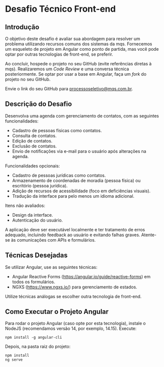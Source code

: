 # Desafio Técnico Front-end

## Introdução

O objetivo deste desafio é avaliar sua abordagem para resolver um problema utilizando recursos comuns dos sistemas da mqs. Fornecemos um esqueleto de projeto em Angular como ponto de partida, mas você pode optar por outras tecnologias de front-end, se preferir.

Ao concluir, hospede o projeto no seu GitHub (evite referências diretas à mqs). Realizaremos um *Code Review* e uma conversa técnica posteriormente. Se optar por usar a base em Angular, faça um *fork* do projeto no seu GitHub.

Envie o link do seu GitHub para processoseletivo@mqs.com.br.

## Descrição do Desafio

Desenvolva uma agenda com gerenciamento de contatos, com as seguintes funcionalidades:

* Cadastro de pessoas físicas como contatos.
* Consulta de contatos.
* Edição de contatos.
* Exclusão de contatos.
* Envio de notificações via e-mail para o usuário após alterações na agenda.

Funcionalidades opcionais:

* Cadastro de pessoas jurídicas como contatos.
* Armazenamento de coordenadas de moradia (pessoa física) ou escritório (pessoa jurídica).
* Adição de recursos de acessibilidade (foco em deficiências visuais).
* Tradução da interface para pelo menos um idioma adicional.

Itens não avaliados:

* Design da interface.
* Autenticação do usuário.

A aplicação deve ser executável localmente e ter tratamento de erros adequado, incluindo feedback ao usuário e evitando falhas graves. Atente-se às comunicações com APIs e formulários.

## Técnicas Desejadas

Se utilizar Angular, use as seguintes técnicas:

* Angular Reactive Forms (https://angular.io/guide/reactive-forms) em todos os formulários.
* NGXS (https://www.ngxs.io/) para gerenciamento de estados.

Utilize técnicas análogas se escolher outra tecnologia de front-end.

## Como Executar o Projeto Angular

Para rodar o projeto Angular (caso opte por esta tecnologia), instale o NodeJS (recomendamos versão 14, por exemplo, 14.15). Execute:

```
npm install -g angular-cli
```

Depois, na pasta raiz do projeto:

```
npm install
ng serve
```